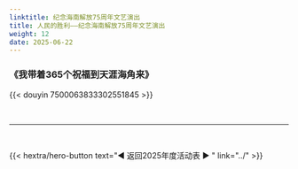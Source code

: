 ```yaml
---
linktitle: 纪念海南解放75周年文艺演出
title: 人民的胜利——纪念海南解放75周年文艺演出
weight: 12
date: 2025-06-22
---
```



### 《我带着365个祝福到天涯海角来》

{{< douyin 7500063833302551845 >}}



<br>
<hr>
<br>

{{< hextra/hero-button text="◀ 返回2025年度活动表 ▶ " link="../" >}}

